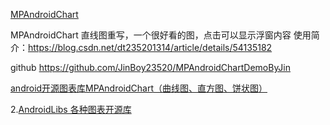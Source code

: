 [MPAndroidChart](https://github.com/PhilJay/MPAndroidChart)

MPAndroidChart 直线图重写，一个很好看的图，点击可以显示浮窗内容
使用简介：https://blog.csdn.net/dt235201314/article/details/54135182

github https://github.com/JinBoy23520/MPAndroidChartDemoByJin

[android开源图表库MPAndroidChart（曲线图、直方图、饼状图）](http://www.jcodecraeer.com/a/anzhuokaifa/androidkaifa/2014/0506/1614.html)


2.[AndroidLibs 各种图表开源库](https://github.com/XXApple/AndroidLibs/tree/master/%E5%9B%BE%E8%A1%A8Chart)


